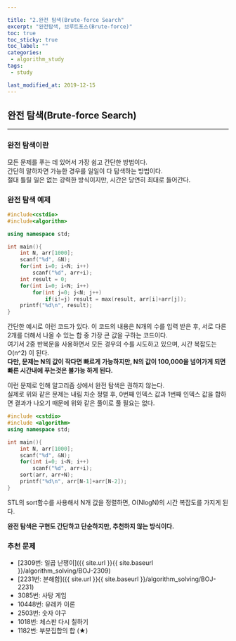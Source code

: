 ```yaml
---

title: "2.완전 탐색(Brute-force Search"  
excerpt: "완전탐색, 브루트포스(Brute-force)"  
toc: true  
toc_sticky: true  
toc_label: ""  
categories:  
 - algorithm_study  
tags:  
 - study

last_modified_at: 2019-12-15
---
```


## 완전 탐색(Brute-force Search)

- - -

### 완전 탐색이란

모든 문제를 푸는 데 있어서 가장 쉽고 간단한 방법이다.  
간단히 말하자면 가능한 경우를 일일이 다 탐색하는 방법이다.  
절대 틀릴 일은 없는 강력한 방식이지만, 시간은 당연히 최대로 들어간다.

### 완전 탐색 예제

```cpp
#include<cstdio>
#include<algorithm>

using namespace std;

int main(){
    int N, arr[1000];
    scanf("%d", &N);
    for(int i=0; i<N; i++)
        scanf("%d", arr+i);
    int result = 0;
    for(int i=0; i<N; i++)
        for(int j=0; j<N; j++)
            if(i!=j) result = max(result, arr[i]+arr[j]);
    printf("%d\n", result);
}

```

간단한 예시로 이런 코드가 있다. 이 코드의 내용은 N개의 수를 입력 받은 후, 서로 다른 2개를 더해서 나올 수 있는 합 중 가장 큰 값을 구하는 코드이다.  
여기서 2중 반복문을 사용하면서 모든 경우의 수를 시도하고 있으며, 시간 복잡도는 O(n^2) 이 된다.  
**다만, 문제는 N의 값이 작다면 빠르게 가능하지만, N의 값이 100,000을 넘어가게 되면 빠른 시간내에 푸는것은 불가능 하게 된다.**  

이런 문제로 인해 알고리즘 상에서 완전 탐색은 권하지 않는다.  
실제로 위와 같은 문제는 내림 차순 정렬 후, 0번째 인덱스 값과 1번째 인덱스 값을 합하면 결과가 나오기 때문에 위와 같은 풀이로 풀 필요는 없다.  

```cpp
#include <cstdio>
#include <algorithm>
using namespace std;

int main(){
    int N, arr[1000];
    scanf("%d", &N);
    for(int i=0; i<N; i++)
        scanf("%d", arr+i);
    sort(arr, arr+N);
    printf("%d\n", arr[N-1]+arr[N-2]);
}

```

STL의 sort함수를 사용해서 N개 값을 정렬하면, O(NlogN)의 시간 복잡도를 가지게 된다.  

**완전 탐색은 구현도 간단하고 단순하지만, 추천하지 않는 방식이다.**  

### 추천 문제

- [2309번: 일곱 난쟁이]({{ site.url }}{{ site.baseurl }}/algorithm_solving/BOJ-2309)  
- [2231번: 분해합]({{ site.url }}{{ site.baseurl }}/algorithm_solving/BOJ-2231)  
- 3085번: 사탕 게임  
- 10448번: 유레카 이론  
- 2503번: 숫자 야구  
- 1018번: 체스판 다시 칠하기  
- 1182번: 부분집합의 합 (★)  
